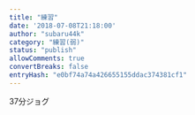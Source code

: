 ```yaml
---
title: "練習"
date: '2018-07-08T21:18:00'
author: "subaru44k"
category: "練習(弱)"
status: "publish"
allowComments: true
convertBreaks: false
entryHash: "e0bf74a74a426655155ddac374381cf1"
---
```

37分ジョグ
